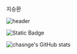 지승환

![header](https://capsule-render.vercel.app/api?type=shark&color=007CD1&height=300&section=header&text=%EC%A7%80%EC%8A%B9%ED%99%98&fontSize=90)

![Static Badge](https://img.shields.io/badge/instagram-pink?logo=instagram)

![chasnge's GitHub stats](https://github-readme-stats.vercel.app/api?username=Seunghwan-Ji&show_icons=true&theme=radical)